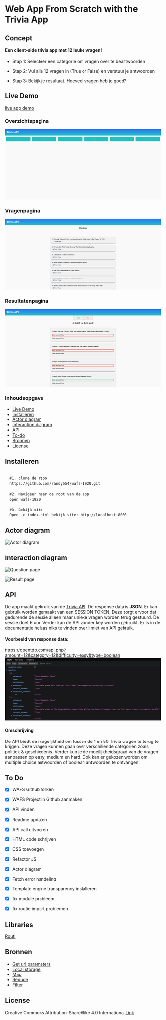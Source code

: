 # Web App From Scratch with the Trivia App

## Concept

#### Een client-side trivia app met 12 leuke vragen!

- Stap 1: Selecteer een categorie om vragen over te beantwoorden

- Stap 2: Vul alle 12 vragen in (True or False) en verstuur je antwoorden

- Stap 3: Bekijk je resultaat. Hoeveel vragen heb je goed?

## Live Demo
[live app demo](https://the-trivia-app.herokuapp.com/)

### Overzichtspagina

![Trivia app screenshot 1](images/app_pagina1.png)

### Vragenpagina

![Trivia app screenshot 2](images/app_pagina2.png)

### Resultatenpagina 

![Trivia app screenshot 3](images/app_pagina3.png)


### Inhoudsopgave
* [Live Demo](#live-demo)
* [Installeren](#installeren)
* [Actor diagram](#actor-diagram)
* [Interaction diagram](#interaction-diagram)
* [API](#api)
* [To-do](#to-do)
* [Bronnen](#bronnen)
* [License](#license)


## Installeren

```markdown
 
  #1. clone de repo
  https://github.com/randy554/wafs-1920.git

  #2. Navigeer naar de root van de app
  open wafs-1920

  #3. Bekijk site
  Open -> index.html bekijk site: http://localhost:8080

```

## Actor diagram

![Actor diagram](https://raw.githubusercontent.com/randy554/web-app-from-scratch-1920/master/images/Actor%20Diagram%20Trivia%20app.png)


## Interaction diagram

![Question page](https://raw.githubusercontent.com/randy554/web-app-from-scratch-1920/master/images/Interaction%20Diagram%20-%20Questionspage.png)

![Result page](https://raw.githubusercontent.com/randy554/web-app-from-scratch-1920/master/images/Interaction%20Diagram%20-%20Resultspage.png)

## API

De app maakt gebruik van de [Trivia API](https://opentdb.com/api_config.php). De response data is <strong>JSON</strong>. Er kan gebruik worden gemaakt van een SESSION TOKEN. Deze zorgt ervoor dat gedurende de sessie alleen maar unieke vragen worden terug gestuurd. De sessie doet 6 uur. Verder kan de API zonder key worden gebruikt. Er is in de documentatie helaas niks te
vinden over limiet van API gebruik.

#### Voorbeeld van response data:
https://opentdb.com/api.php?amount=12&category=12&difficulty=easy&type=boolean
![Trivia API](images/%20https_opentdb_API.png)

#### Omschrijving
De API biedt de mogelijkheid om tussen de 1 en 50 Trivia vragen te terug te krijgen. Deze vragen kunnen gaan over verschillende categoriën zoals politiek & geschiedenis. Verder kun je de moeilijkheidsgraad van de vragen aanpassen op easy, medium en hard. Ook kan er gekozen worden om multiple choice antwoorden of boolean antwoorden te ontvangen.


## To Do
 - [x] WAFS Github forken
 - [x] WAFS Project in Github aanmaken
 - [x] API vinden
 - [x] Readme updaten

 - [x] API call uitvoeren
 - [x] HTML code schrijven
 - [x] CSS toevoegen
 - [x] Refactor JS
 - [x] Actor diagram
 - [x] Fetch error handeling
 - [x] Template engine transparency installeren

 - [x] fix module probleem
 - [x] fix routie import problemen


## Libraries

[Routi](http://projects.jga.me/routie/)

## Bronnen

* [Get url parameters](https://stackoverflow.com/questions/523266/how-can-i-get-a-specific-parameter-from-location-search)
* [Local storage](https://www.youtube.com/watch?v=T9GWHFDcELQ)
* [Map](https://developer.mozilla.org/en-US/docs/Web/JavaScript/Reference/Global_Objects/Array/map)
* [Reduce](https://www.youtube.com/watch?v=-LFjnY1PEDA&t=348s)
* [Filter](https://www.youtube.com/watch?v=qmnH5MT_luk&t=146s)

## License

Creative Commons Attribution-ShareAlike 4.0 International <a href="License https://creativecommons.org/licenses/by-sa/4.0/" alt="Creative Commons Licens"> Link </a>
